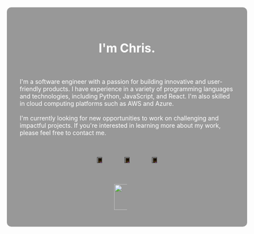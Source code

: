 <!DOCTYPE html>
<html>
<head>
  <title>My Website</title>
  <style>
    .background {
      position: absolute;
      top: 0;
      left: 0;
      width: 100%;
      height: 100%;
      background-image: url(https://demo.reactresume.com/_next/image?url=%2F_next%2Fstatic%2Fmedia%2Fheader-background.371f2b47.webp&w=1920&q=100);
      background-size: cover;
      background-position: center;
    }
    .overlay {
      position: absolute;
      top: 50%;
      left: 50%;
      transform: translate(-50%, -50%);
      width: 500px;
      height: 450px;
      background-color: rgba(0, 0, 0, 0.4);
      border-radius: 10px;
      display: flex;
      flex-direction: column;
      justify-content: space-around;
      align-items: center;
      z-index: 1;
      white-space: normal;
      padding: 30px;
      color: white;
      backdrop-filter: blur(3px);
    }
     .img-button {
      width: 60px;
      height: 60px;
      border: none;
      background: none;
      transition: transform 0.1s ease-in-out;
    }
    .img-button:active {
      transform: scale(0.95); /* Add this line */
    }
    .img-button img {
      width: 50%;
      height: auto;
      filter: invert(1);
      cursor: pointer;
    }
    .button {
      width: 50%;
      height: auto;
      border-radius: 20px;
      line-height: 50px;
      font-size: 19px;
    }
    .contact-button {
      background-color: transparent;
      border: 3px solid orange;
      text-align: center; 
      color: white;
      width: 170px;
      height: 60px;
      text-decoration: none;
    }
    .contact-button:hover {
      color: white;
      text-decoration: none;
    }
    .buttons {
      display: flex;
      gap: 20px;
    }
    @keyframes pressed {
    0% {
    transform: scale(1);
    }
    100% {
    transform: scale(0.5);
  }
  </style>
</head>
<body>
  <div class="background"></div>
  <div class="overlay">
    <h1>I'm Chris.</h1>
    <p>I'm a software engineer with a passion for building innovative and user-friendly products. I have experience in a variety of programming languages and technologies, including Python, JavaScript, and React. I'm also skilled in cloud computing platforms such as AWS and Azure.<br><br>
    I'm currently looking for new opportunities to work on challenging and impactful projects. If you're interested in learning more about my work, please feel free to contact me.</p>
    <div>
      <button class="img-button" onclick="window.location.href='https://github.com/ChristianRomeo';">
        <img src="https://cdn-icons-png.flaticon.com/512/25/25231.png" alt="GitHub">
      </button>
      <button class="img-button" onclick="window.location.href='https://www.linkedin.com/in/ilchris21/';">
        <img src="https://cdn-icons-png.flaticon.com/512/1384/1384046.png" alt="Linkedin">
      </button>
      <button class="img-button" onclick="window.location.href='https://www.instagram.com/ilchris21/';">
        <img src="https://cdn-icons-png.flaticon.com/512/717/717392.png" alt="Instagram">
      </button>
    </div>
    <div class="buttons">
      <a href="CV_ChristianRomeo.pdf" class="button">  
        <img src="https://cdn-icons-png.flaticon.com/512/6186/6186195.png" width="60" height="60">
      </a>
    </div>
  </div>
</body>
</html>
